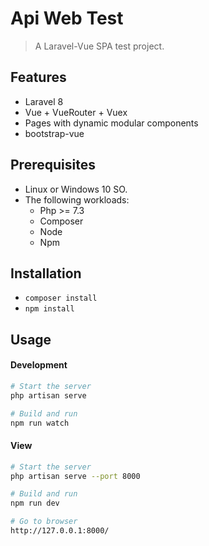 # Api Web Test 

> A Laravel-Vue SPA test project.

## Features

- Laravel 8
- Vue + VueRouter + Vuex
- Pages with dynamic modular components
- bootstrap-vue


## Prerequisites

* Linux or Windows 10 SO.
* The following workloads:
   * Php >= 7.3
   * Composer
   * Node
   * Npm

## Installation

- `composer install`
- `npm install`

## Usage

#### Development

```bash
# Start the server
php artisan serve

# Build and run
npm run watch
```

#### View

```bash
# Start the server
php artisan serve --port 8000

# Build and run
npm run dev

# Go to browser
http://127.0.0.1:8000/
```
